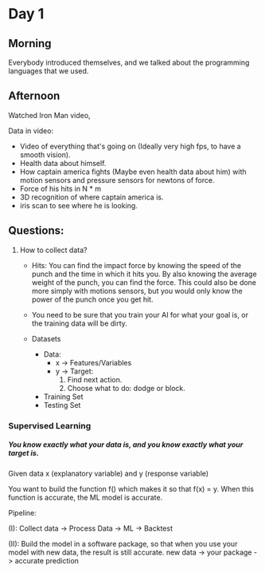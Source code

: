 # Day 1

## Morning

Everybody introduced themselves, and we talked about the programming languages that we used.

## Afternoon

Watched Iron Man video,

Data in video:

- Video of everything that's going on (Ideally very high fps, to have a smooth vision).
- Health data about himself.
- How captain america fights (Maybe even health data about him) with motion sensors and pressure sensors for newtons of force.
- Force of his hits in N * m
- 3D recognition of where captain america is.
- iris scan to see where he is looking.


## Questions:

1. How to collect data?
	- Hits: You can find the impact force by knowing the speed of the punch and the time in which it hits you. By also knowing the average weight of the punch, you can find the force. This could also be done more simply with motions sensors, but you would only know the power of the punch once you get hit.
	- You need to be sure that you train your AI for what your goal is, or the training data will be dirty.

	- Datasets
		- Data:
			- x -> Features/Variables
			- y -> Target:
				1. Find next action.
				2. Choose what to do: dodge or block.
		- Training Set
		- Testing Set




### Supervised Learning

##### You know exactly what your data is, and you know exactly what your target is.

Given data x (explanatory variable) and y (response variable)

You want to build the function f() which makes it so that f(x) = y. When this function is accurate, the ML model is accurate.

Pipeline:

(I): Collect data -> Process Data -> ML -> Backtest

(II): Build the model in a software package, so that when you use your model with new data, the result is still accurate.
	new data -> your package -> accurate prediction
